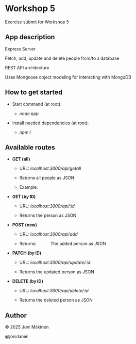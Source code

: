 # Workshop 5

Exercise submit for Workshop 5

## App description

Express Server

Fetch, add, update and delete people from/to a database

REST API architecture

Uses Mongoose object modeling for interacting with MongoDB

## How to get started

- Start command (at root):

  - _node app_

- Install needed dependencies (at root):

  - _npm i_

## Available routes

- **GET (all)**

  - URL: _localhost:3000/api/getall_

  - Returns all people as JSON

  - Example:

- **GET (by ID)**

  - URL: _localhost:3000/api/:id_

  - Returns the person as JSON

- **POST (new)**

  - URL: _localhost:3000/api/add_

  - Returns:&nbsp;&nbsp;&nbsp;&nbsp;&nbsp;&nbsp;&nbsp;&nbsp;&nbsp;&nbsp;&nbsp;&nbsp;The added person as JSON

- **PATCH (by ID)**

  - URL: _localhost:3000/api/update/:id_

  - Returns the updated person as JSON

- **DELETE (by ID)**

  - URL: _localhost:3000/api/delete/:id_

  - Returns the deleted person as JSON

## Author

© 2025 Joni Mäkinen

@jonidaniel
